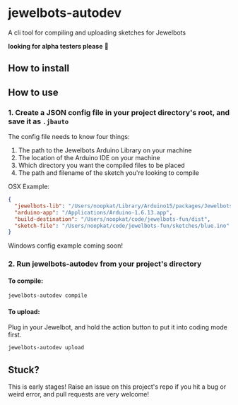 # jewelbots-autodev

A cli tool for compiling and uploading sketches for Jewelbots

**looking for alpha testers please** :sparkling_heart:

## How to install



## How to use

### 1. Create a JSON config file in your project directory's root, and save it as `.jbauto`

The config file needs to know four things:

1. The path to the Jewelbots Arduino Library on your machine
2. The location of the Arduino IDE on your machine
3. Which directory you want the compiled files to be placed
4. The path and filename of the sketch you're looking to compile

OSX Example:

```json
{
  "jewelbots-lib": "/Users/noopkat/Library/Arduino15/packages/Jewelbots_Arduino_Library",
  "arduino-app": "/Applications/Arduino-1.6.13.app",
  "build-destination": "/Users/noopkat/code/jewelbots-fun/dist",
  "sketch-file": "/Users/noopkat/code/jewelbots-fun/sketches/blue.ino"
}
```

Windows config example coming soon!


### 2. Run jewelbots-autodev from your project's directory

#### To compile:

```bash
jewelbots-autodev compile
```

#### To upload:

Plug in your Jewelbot, and hold the action button to put it into coding mode first.

```bash
jewelbots-autodev upload
```

## Stuck?

This is early stages! Raise an issue on this project's repo if you hit a bug or weird error, and pull requests are very welcome!